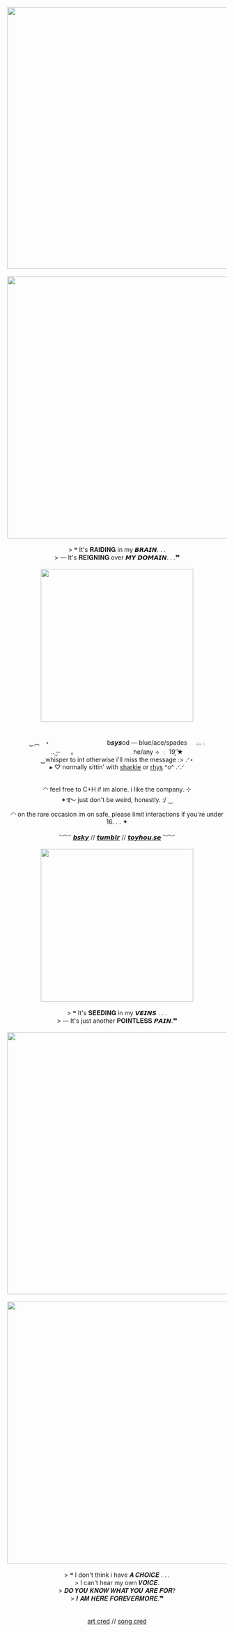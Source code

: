 
<p align="center">
<img src="https://pbs.twimg.com/media/G0RZEClWEAAgQPE?format=jpg&name=900x900" width="600px">
<br>
<br><img src="https://files.catbox.moe/3u0gsl.png" width="600px">
  <br><br></b> > ❝ It's 𝐑𝐀𝐈𝐃𝐈𝐍𝐆 in my 𝘽𝙍𝘼𝙄𝙉. . .
<br> > — It's 𝐑𝐄𝐈𝐆𝐍𝐈𝐍𝐆 over 𝙈𝙔 𝘿𝙊𝙈𝘼𝙄𝙉. . .❞
<br>
<br><img src="https://i.postimg.cc/bvcsMGsC/Untitled1094-20240909115922.png" width="350px">
<br>
<br><br>  ‿︵ㅤ⋆ㅤㅤㅤㅤㅤㅤㅤㅤㅤㅤ b𝙨𝙮𝙨od — blue/ace/spades ㅤ ⌓ 𓂂
<br> ..‿̶ ㅤㅤ｡ ㅤㅤㅤㅤㅤㅤㅤㅤㅤㅤ he/any  ⟢ ﹕ 19  ͙͘͡★
<br> ‿whisper to int otherwise i'll miss the message :> .ᐟ⋆
<br> ▸ ♡ normally sittin' with <a href="https://github.com/Sharksters">sharkie</a> or <a href="https://github.com/OFFICERCHAMBERS">rhys</a> ^o^  .ᐟ.ᐟ
<br>

<br>
<br> ◠ feel free to C+H if im alone. i like the company. ⊹  
<br> ✶࿐ just don't be weird, honestly. :/ ‿
  <br> ◠ on the rare occasion im on safe, please limit interactions if you're under 16. . . ✦ 
<br>
<br> ︶︶ <a href="https://bsky.app/profile/bluscreened.bsky.social">𝙗𝙨𝙠𝙮</a> // <a href="https://www.tumblr.com/6x6x6x1">𝙩𝙪𝙢𝙗𝙡𝙧</a> // <a href="https://toyhou.se/bluescreened">𝙩𝙤𝙮𝙝𝙤𝙪.𝙨𝙚</a> ︶︶
<br>
<br><img src="https://i.postimg.cc/bvcsMGsC/Untitled1094-20240909115922.png" width="350px">
<br><br></b> > ❝ It's 𝐒𝐄𝐄𝐃𝐈𝐍𝐆 in my 𝙑𝙀𝙄𝙉𝙎 . . .
<br> > — It's just another 𝐏𝐎𝐈𝐍𝐓𝐋𝐄𝐒𝐒 𝙋𝘼𝙄𝙉.❞
<br>
<br><img src="https://files.catbox.moe/3u0gsl.png" width="600px">
<br>
<br><img src="https://pbs.twimg.com/media/G0RZM1CWwAEYzrk?format=jpg&name=900x900" width="600px">
<br>
<br> > ❝ I don't think i have 𝑨 𝑪𝑯𝑶𝑰𝑪𝑬 . . .
<br> > I can't hear my own 𝑽𝑶𝑰𝑪𝑬.
 <br> > 𝑫𝑶 𝒀𝑶𝑼 𝑲𝑵𝑶𝑾 𝑾𝑯𝑨𝑻 𝒀𝑶𝑼 𝑨𝑹𝑬 𝑭𝑶𝑹?
 <br> > 𝑰 𝑨𝑴 𝑯𝑬𝑹𝑬 𝑭𝑶𝑹𝑬𝑽𝑬𝑹𝑴𝑶𝑹𝑬.❞
<br>
<br>
<br> <a href="https://x.com/Kaden_dnki">art cred</a> // <a href="https://youtu.be/2pcyaDvlNeI?si=CbYW9cM5QZFMoPZL">song cred</a> 
